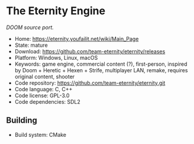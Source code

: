 # The Eternity Engine

_DOOM source port._

- Home: https://eternity.youfailit.net/wiki/Main_Page
- State: mature
- Download: https://github.com/team-eternity/eternity/releases
- Platform: Windows, Linux, macOS
- Keywords: game engine, commercial content (?), first-person, inspired by Doom + Heretic + Hexen + Strife, multiplayer LAN, remake, requires original content, shooter
- Code repository: https://github.com/team-eternity/eternity.git
- Code language: C, C++
- Code license: GPL-3.0
- Code dependencies: SDL2

## Building

- Build system: CMake

